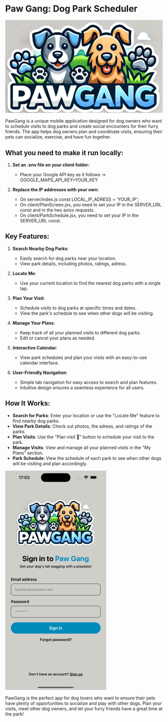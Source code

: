# Paw Gang: Dog Park Scheduler
![Paw Gang logo](./assets/logo.jpg)

PawGang is a unique mobile application designed for dog owners who want to schedule visits to dog parks and create social encounters for their furry friends. The app helps dog owners plan and coordinate visits, ensuring their pets can socialize, exercise, and have fun together.

## What you need to make it run locally:

1. **Set an .env file on your client folder:**
   - Place your Google API key as it follows -> GOOGLE_MAPS_API_KEY=YOUR_KEY

2. **Replace the IP addresses with your own:**
   - On server/index.js const LOCAL_IP_ADRESS = 'YOUR_IP';
   - On client/PlanScreen.jsx, you need to set your IP in the SERVER_URL const and in the two axios requests.
   - On client/ParkSchedule.jsx, you need to set your IP in the SERVER_URL const.

## Key Features:

1. **Search Nearby Dog Parks**:
   - Easily search for dog parks near your location.
   - View park details, including photos, ratings, adress.

2. **Locate Me**:
   - Use your current location to find the nearest dog parks with a single tap.

3. **Plan Your Visit**:
   - Schedule visits to dog parks at specific times and dates.
   - View the park's schedule to see when other dogs will be visiting.

4. **Manage Your Plans**:
   - Keep track of all your planned visits to different dog parks.
   - Edit or cancel your plans as needed.

5. **Interactive Calendar**:
   - View park schedules and plan your visits with an easy-to-use calendar interface.

6. **User-Friendly Navigation**:
   - Simple tab navigation for easy access to search and plan features.
   - Intuitive design ensures a seamless experience for all users.

## How It Works:

- **Search for Parks**: Enter your location or use the "Locate Me" feature to find nearby dog parks.
- **View Park Details**: Check out photos, the adress, and ratings of the parks.
- **Plan Visits**: Use the "Plan visit 🐾" button to schedule your visit to the park.
- **Manage Visits**: View and manage all your planned visits in the "My Plans" section.
- **Park Schedule**: View the schedule of each park to see when other dogs will be visiting and plan accordingly.

![Paw Gang APP](assets/app.gif)

PawGang is the perfect app for dog lovers who want to ensure their pets have plenty of opportunities to socialize and play with other dogs. Plan your visits, meet other dog owners, and let your furry friends have a great time at the park!